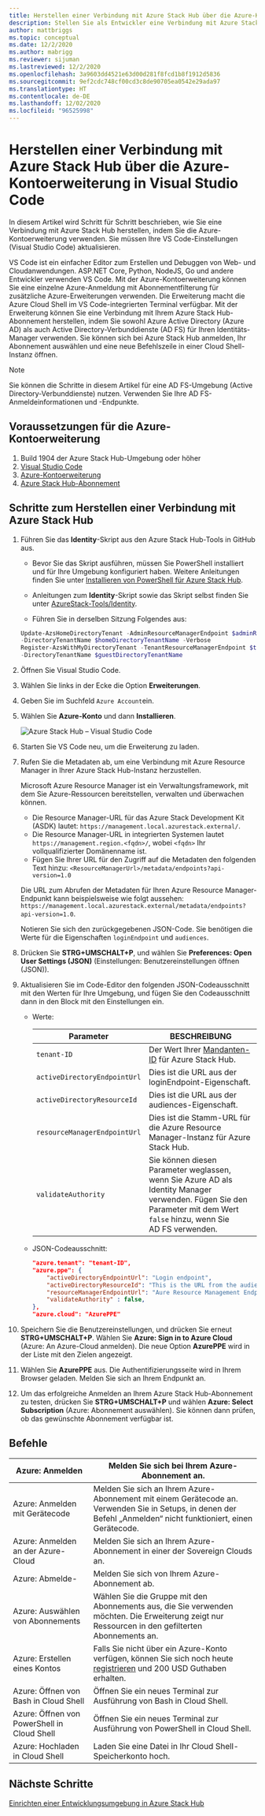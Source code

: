```yaml
---
title: Herstellen einer Verbindung mit Azure Stack Hub über die Azure-Kontoerweiterung in Visual Studio Code
description: Stellen Sie als Entwickler eine Verbindung mit Azure Stack Hub her, indem Sie die Azure-Kontoerweiterung in Visual Studio Code verwenden.
author: mattbriggs
ms.topic: conceptual
ms.date: 12/2/2020
ms.author: mabrigg
ms.reviewer: sijuman
ms.lastreviewed: 12/2/2020
ms.openlocfilehash: 3a9603dd4521e63d00d281f8fcd1b8f1912d5836
ms.sourcegitcommit: 9ef2cdc748cf00cd3c8de90705ea0542e29ada97
ms.translationtype: HT
ms.contentlocale: de-DE
ms.lasthandoff: 12/02/2020
ms.locfileid: "96525998"
---
```

# <a name="connect-to-azure-stack-hub-using-azure-account-extension-in-visual-studio-code"></a>Herstellen einer Verbindung mit Azure Stack Hub über die Azure-Kontoerweiterung in Visual Studio Code

In diesem Artikel wird Schritt für Schritt beschrieben, wie Sie eine Verbindung mit Azure Stack Hub herstellen, indem Sie die Azure-Kontoerweiterung verwenden. Sie müssen Ihre VS Code-Einstellungen (Visual Studio Code) aktualisieren.

VS Code ist ein einfacher Editor zum Erstellen und Debuggen von Web- und Cloudanwendungen. ASP.NET Core, Python, NodeJS, Go und andere Entwickler verwenden VS Code. Mit der Azure-Kontoerweiterung können Sie eine einzelne Azure-Anmeldung mit Abonnementfilterung für zusätzliche Azure-Erweiterungen verwenden. Die Erweiterung macht die Azure Cloud Shell im VS Code-integrierten Terminal verfügbar. Mit der Erweiterung können Sie eine Verbindung mit Ihrem Azure Stack Hub-Abonnement herstellen, indem Sie sowohl Azure Active Directory (Azure AD) als auch Active Directory-Verbunddienste (AD FS) für Ihren Identitäts-Manager verwenden. Sie können sich bei Azure Stack Hub anmelden, Ihr Abonnement auswählen und eine neue Befehlszeile in einer Cloud Shell-Instanz öffnen. 

> [!NOTE]  
> Sie können die Schritte in diesem Artikel für eine AD FS-Umgebung (Active Directory-Verbunddienste) nutzen. Verwenden Sie Ihre AD FS-Anmeldeinformationen und -Endpunkte.

## <a name="pre-requisites-for-the-azure-account-extension"></a>Voraussetzungen für die Azure-Kontoerweiterung

1. Build 1904 der Azure Stack Hub-Umgebung oder höher
2. [Visual Studio Code](https://code.visualstudio.com/)
3. [Azure-Kontoerweiterung](https://github.com/Microsoft/vscode-azure-account)
4. [Azure Stack Hub-Abonnement](https://azure.microsoft.com/overview/azure-stack/)

## <a name="steps-to-connect-to-azure-stack-hub"></a>Schritte zum Herstellen einer Verbindung mit Azure Stack Hub

1. Führen Sie das **Identity**-Skript aus den Azure Stack Hub-Tools in GitHub aus.

    - Bevor Sie das Skript ausführen, müssen Sie PowerShell installiert und für Ihre Umgebung konfiguriert haben. Weitere Anleitungen finden Sie unter [Installieren von PowerShell für Azure Stack Hub](../operator/powershell-install-az-module.md).

    - Anleitungen zum **Identity**-Skript sowie das Skript selbst finden Sie unter [AzureStack-Tools/Identity](https://aka.ms/aa6z611).

    - Führen Sie in derselben Sitzung Folgendes aus:

    ```powershell  
    Update-AzsHomeDirectoryTenant -AdminResourceManagerEndpoint $adminResourceManagerEndpoint `
    -DirectoryTenantName $homeDirectoryTenantName -Verbose
    Register-AzsWithMyDirectoryTenant -TenantResourceManagerEndpoint $tenantARMEndpoint `
    -DirectoryTenantName $guestDirectoryTenantName
    ```

2. Öffnen Sie Visual Studio Code.

3. Wählen Sie links in der Ecke die Option **Erweiterungen**.

4. Geben Sie im Suchfeld `Azure Account`ein.

5. Wählen Sie **Azure-Konto** und dann **Installieren**.

      ![Azure Stack Hub – Visual Studio Code](media/azure-stack-dev-start-vscode-azure/image1.png)

6. Starten Sie VS Code neu, um die Erweiterung zu laden.

7. Rufen Sie die Metadaten ab, um eine Verbindung mit Azure Resource Manager in Ihrer Azure Stack Hub-Instanz herzustellen. 
    
    Microsoft Azure Resource Manager ist ein Verwaltungsframework, mit dem Sie Azure-Ressourcen bereitstellen, verwalten und überwachen können.
    - Die Resource Manager-URL für das Azure Stack Development Kit (ASDK) lautet: `https://management.local.azurestack.external/`. 
    - Die Resource Manager-URL in integrierten Systemen lautet `https://management.region.<fqdn>/`, wobei `<fqdn>` Ihr vollqualifizierter Domänenname ist.
    - Fügen Sie Ihrer URL für den Zugriff auf die Metadaten den folgenden Text hinzu: `<ResourceManagerUrl>/metadata/endpoints?api-version=1.0`

    Die URL zum Abrufen der Metadaten für Ihren Azure Resource Manager-Endpunkt kann beispielsweise wie folgt aussehen: `https://management.local.azurestack.external/metadata/endpoints?api-version=1.0`.

    Notieren Sie sich den zurückgegebenen JSON-Code. Sie benötigen die Werte für die Eigenschaften `loginEndpoint` und `audiences`.

8. Drücken Sie **STRG+UMSCHALT+P**, und wählen Sie **Preferences: Open User Settings (JSON)** (Einstellungen: Benutzereinstellungen öffnen (JSON)).

9. Aktualisieren Sie im Code-Editor den folgenden JSON-Codeausschnitt mit den Werten für Ihre Umgebung, und fügen Sie den Codeausschnitt dann in den Block mit den Einstellungen ein.

    - Werte:

        | Parameter | BESCHREIBUNG |
        | --- | --- |
        | `tenant-ID` | Der Wert Ihrer [Mandanten-ID](../operator/azure-stack-identity-overview.md) für Azure Stack Hub. |
        | `activeDirectoryEndpointUrl` | Dies ist die URL aus der loginEndpoint-Eigenschaft. |
        | `activeDirectoryResourceId` | Dies ist die URL aus der audiences-Eigenschaft.
        | `resourceManagerEndpointUrl` | Dies ist die Stamm-URL für die Azure Resource Manager-Instanz für Azure Stack Hub. |
        | `validateAuthority` | Sie können diesen Parameter weglassen, wenn Sie Azure AD als Identity Manager verwenden. Fügen Sie den Parameter mit dem Wert `false` hinzu, wenn Sie AD FS verwenden. |

    - JSON-Codeausschnitt:

      ```JSON  
      "azure.tenant": "tenant-ID",
      "azure.ppe": {
          "activeDirectoryEndpointUrl": "Login endpoint",
          "activeDirectoryResourceId": "This is the URL from the audiences property.",
          "resourceManagerEndpointUrl": "Aure Resource Management Endpoint",
          "validateAuthority" : false, 
      },
      "azure.cloud": "AzurePPE"
      ```

10. Speichern Sie die Benutzereinstellungen, und drücken Sie erneut **STRG+UMSCHALT+P**. Wählen Sie **Azure: Sign in to Azure Cloud** (Azure: An Azure-Cloud anmelden). Die neue Option **AzurePPE** wird in der Liste mit den Zielen angezeigt.

11. Wählen Sie **AzurePPE** aus. Die Authentifizierungsseite wird in Ihrem Browser geladen. Melden Sie sich an Ihrem Endpunkt an.

12. Um das erfolgreiche Anmelden an Ihrem Azure Stack Hub-Abonnement zu testen, drücken Sie **STRG+UMSCHALT+P** und wählen **Azure: Select Subscription** (Azure: Abonnement auswählen). Sie können dann prüfen, ob das gewünschte Abonnement verfügbar ist.

## <a name="commands"></a>Befehle

| Azure: Anmelden | Melden Sie sich bei Ihrem Azure-Abonnement an. |
| --- | --- |
| Azure: Anmelden mit Gerätecode | Melden Sie sich an Ihrem Azure-Abonnement mit einem Gerätecode an. Verwenden Sie in Setups, in denen der Befehl „Anmelden“ nicht funktioniert, einen Gerätecode. |
| Azure: Anmelden an der Azure-Cloud | Melden Sie sich an Ihrem Azure-Abonnement in einer der Sovereign Clouds an. |
| Azure: Abmelde- | Melden Sie sich von Ihrem Azure-Abonnement ab. |
| Azure: Auswählen von Abonnements | Wählen Sie die Gruppe mit den Abonnements aus, die Sie verwenden möchten. Die Erweiterung zeigt nur Ressourcen in den gefilterten Abonnements an. |
| Azure: Erstellen eines Kontos | Falls Sie nicht über ein Azure-Konto verfügen, können Sie sich noch heute [registrieren](https://azure.microsoft.com/free/?utm_source=campaign&utm_campaign=vscode-azure-account&mktingSource=vscode-azure-account) und 200 USD Guthaben erhalten. |
| Azure: Öffnen von Bash in Cloud Shell | Öffnen Sie ein neues Terminal zur Ausführung von Bash in Cloud Shell. |
| Azure: Öffnen von PowerShell in Cloud Shell | Öffnen Sie ein neues Terminal zur Ausführung von PowerShell in Cloud Shell. |
| Azure: Hochladen in Cloud Shell | Laden Sie eine Datei in Ihr Cloud Shell-Speicherkonto hoch. |

## <a name="next-steps"></a>Nächste Schritte

[Einrichten einer Entwicklungsumgebung in Azure Stack Hub](azure-stack-dev-start.md)
